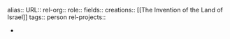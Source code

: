 alias::
URL::
rel-org::
role::
fields::
creations:: [[The Invention of the Land of Israel]] 
tags:: person
rel-projects::


-